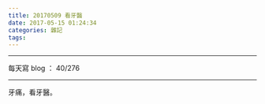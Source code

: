 ```yaml
---
title: 20170509 看牙醫
date: 2017-05-15 01:24:34
categories: 雜記
tags:
---
```


---

每天寫 blog ： 40/276

---

牙痛，看牙醫。

